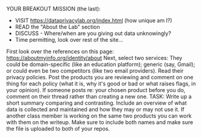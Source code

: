 YOUR BREAKOUT MISSION (the last):
- VISIT https://dataprivacylab.org/index.html (how unique am I?)
- READ the "About the Lab" section
- DISCUSS - Where/when are you giving out data unknowingly?
- Time permitting, look over rest of the site...

First look over the references on this page:
https://aboutmyinfo.org/identity/about
Next, select two services: They could be domain-specific (like an education platform); generic (say, Gmail); or could even be two competitors (like two email providers).
Read their privacy policies.
Post the products you are reviewing and comment on one thing for each policy (what it is, why it's good or bad or what raises flags, in your opinion).
If someone posts re: your chosen product before you do, comment on their thread rather than creating a new one.
TASK: Write up a short summary comparing and contrasting. Include an overview of what data is collected and maintained and how they may or may not use it.
If another class member is working on the same two products you can work with them on the writeup. Make sure to include both names and make sure the file is uploaded to both of your repos.
